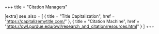 +++
title = "Citation Managers"

[extra]
see_also = [
    { title = "Title Capitalization", href = "https://capitalizemytitle.com/" },
    { title = "Citation Machine", href = "https://owl.purdue.edu/owl/research_and_citation/resources.html" }
]
+++
